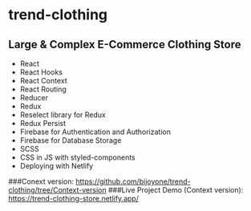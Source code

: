# trend-clothing
## Large &amp; Complex E-Commerce Clothing Store  
 
 - React
 - React Hooks
 - React Context
 - React Routing
 - Reducer
 - Redux
 - Reselect library for Redux
 - Redux Persist
 - Firebase for Authentication and Authorization 
 - Firebase for Database Storage
 - SCSS
 - CSS in JS with styled-components
 - Deploying with Netlify
  
  

###Conext version: https://github.com/bijoyone/trend-clothing/tree/Context-version
###Live Project Demo (Context version): https://trend-clothing-store.netlify.app/


